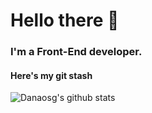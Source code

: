 # Hello there 👋
### I'm a Front-End developer.
#### Here's my git stash
![Danaosg's github stats](https://github-readme-stats.vercel.app/api?username=danaosg&show_icons=true&hide_border=true)
